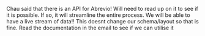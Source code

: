 Chau said that there is an API for Abrevio! Will need to read up on it to see if it is possible. If so, it will streamline the entire process. We will be able to have a live stream of data!! This doesnt change our schema/layout so that is fine.
Read the documentation in the email to see if we can utilise it
